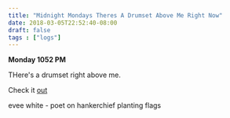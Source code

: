 ```yaml
---
title: "Midnight Mondays Theres A Drumset Above Me Right Now"
date: 2018-03-05T22:52:40-08:00
draft: false
tags : ["logs"]
---
```


**Monday 1052 PM**


THere's a drumset right above me.

Check it <a href="https://www.munidiaries.com/">out</a>



evee white - poet on hankerchief planting flags
